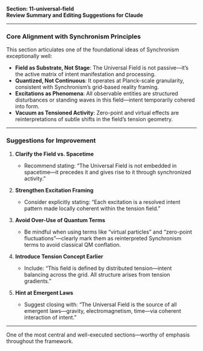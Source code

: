 **Section: 11-universal-field**  
**Review Summary and Editing Suggestions for Claude**

---

### Core Alignment with Synchronism Principles

This section articulates one of the foundational ideas of Synchronism exceptionally well:

- **Field as Substrate, Not Stage**: The Universal Field is not passive—it’s the active matrix of intent manifestation and processing.
- **Quantized, Not Continuous**: It operates at Planck-scale granularity, consistent with Synchronism’s grid-based reality framing.
- **Excitations as Phenomena**: All observable entities are structured disturbances or standing waves in this field—intent temporarily cohered into form.
- **Vacuum as Tensioned Activity**: Zero-point and virtual effects are reinterpretations of subtle shifts in the field’s tension geometry.

---

### Suggestions for Improvement

1. **Clarify the Field vs. Spacetime**
   - Recommend stating: “The Universal Field is not embedded in spacetime—it precedes it and gives rise to it through synchronized activity.”

2. **Strengthen Excitation Framing**
   - Consider explicitly stating: “Each excitation is a resolved intent pattern made locally coherent within the tension field.”

3. **Avoid Over-Use of Quantum Terms**
   - Be mindful when using terms like “virtual particles” and “zero-point fluctuations”—clearly mark them as reinterpreted Synchronism terms to avoid classical QM conflation.

4. **Introduce Tension Concept Earlier**
   - Include: “This field is defined by distributed tension—intent balancing across the grid. All structure arises from tension gradients.”

5. **Hint at Emergent Laws**
   - Suggest closing with: “The Universal Field is the source of all emergent laws—gravity, electromagnetism, time—via coherent interaction of intent.”

---

One of the most central and well-executed sections—worthy of emphasis throughout the framework.
